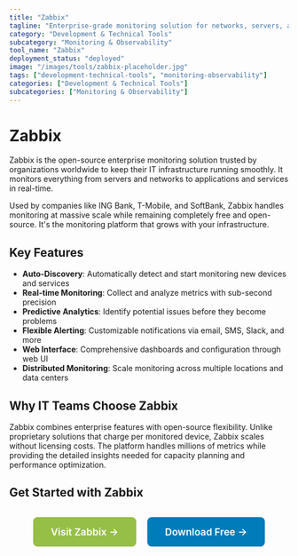 ```yaml
---
title: "Zabbix"
tagline: "Enterprise-grade monitoring solution for networks, servers, and applications"
category: "Development & Technical Tools"
subcategory: "Monitoring & Observability"
tool_name: "Zabbix"
deployment_status: "deployed"
image: "/images/tools/zabbix-placeholder.jpg"
tags: ["development-technical-tools", "monitoring-observability"]
categories: ["Development & Technical Tools"]
subcategories: ["Monitoring & Observability"]
---
```


# Zabbix

Zabbix is the open-source enterprise monitoring solution trusted by organizations worldwide to keep their IT infrastructure running smoothly. It monitors everything from servers and networks to applications and services in real-time.

Used by companies like ING Bank, T-Mobile, and SoftBank, Zabbix handles monitoring at massive scale while remaining completely free and open-source. It's the monitoring platform that grows with your infrastructure.

## Key Features
- **Auto-Discovery**: Automatically detect and start monitoring new devices and services
- **Real-time Monitoring**: Collect and analyze metrics with sub-second precision
- **Predictive Analytics**: Identify potential issues before they become problems
- **Flexible Alerting**: Customizable notifications via email, SMS, Slack, and more
- **Web Interface**: Comprehensive dashboards and configuration through web UI
- **Distributed Monitoring**: Scale monitoring across multiple locations and data centers

## Why IT Teams Choose Zabbix
Zabbix combines enterprise features with open-source flexibility. Unlike proprietary solutions that charge per monitored device, Zabbix scales without licensing costs. The platform handles millions of metrics while providing the detailed insights needed for capacity planning and performance optimization.

## Get Started with Zabbix

<div style="text-align: center; margin: 2rem 0;">
  <a href="https://www.zabbix.com" target="_blank" rel="noopener noreferrer" style="display: inline-block; background: #96BF47; color: white; padding: 1rem 2rem; text-decoration: none; border-radius: 8px; font-weight: 600; font-size: 1.1rem; margin-right: 1rem;">Visit Zabbix →</a>
  <a href="https://www.zabbix.com/download" target="_blank" rel="noopener noreferrer" style="display: inline-block; background: #007cba; color: white; padding: 1rem 2rem; text-decoration: none; border-radius: 8px; font-weight: 600; font-size: 1.1rem;">Download Free →</a>
</div>